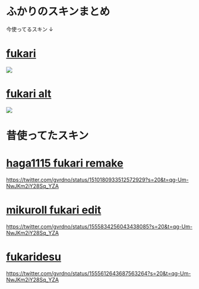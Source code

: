 # ふかりのスキンまとめ
今使ってるスキン ↓

# [fukari](https://cdn.discordapp.com/attachments/748293859057991794/1156088060430254080/Fukari.osk?ex=6513b268&is=651260e8&hm=172f4c976b74e11d8a4825ce8217136b1e2790678fb2672a3df1a099fd0b5cc1&)
![](https://cdn.discordapp.com/attachments/748293859057991794/1156086719842623519/screenshot017.jpg?ex=6513b129&is=65125fa9&hm=52c5f4ec9b9faa897f08b238f734576bcc101da0675d63443cd75956fd31254f&)

# [fukari alt](https://cdn.discordapp.com/attachments/748293859057991794/1156088071540977737/Fukari_alt.osk?ex=6513b26b&is=651260eb&hm=42c454c9c0d50b52e1f14186fad3f64ee43b8709aeb95e606377cc273dad5df5&)
![](https://cdn.discordapp.com/attachments/748293859057991794/1156086720199143524/screenshot021.jpg?ex=6513b129&is=65125fa9&hm=07890e3fa78c8caced3d0a5d9c511897e6726238547ebc9bb593c7bc3b6c8c83&)

# 昔使ってたスキン

# [haga1115 fukari remake](https://dl.dropboxusercontent.com/s/sqz2vr3muce6kmt/haga%20remake.osk)
https://twitter.com/gvrdno/status/1510180933512572929?s=20&t=qg-Um-NwJKm2iY28Sq_YZA

# [mikuroll fukari edit](https://cdn.discordapp.com/attachments/748293859057991794/1005415148439212032/77777_mikuroll.osk)
https://twitter.com/gvrdno/status/1555834256043438085?s=20&t=qg-Um-NwJKm2iY28Sq_YZA

# [fukaridesu](https://cdn.discordapp.com/attachments/748293859057991794/1005415170337689720/Fukaridesu.osk)
https://twitter.com/gvrdno/status/1555612643687563264?s=20&t=qg-Um-NwJKm2iY28Sq_YZA

